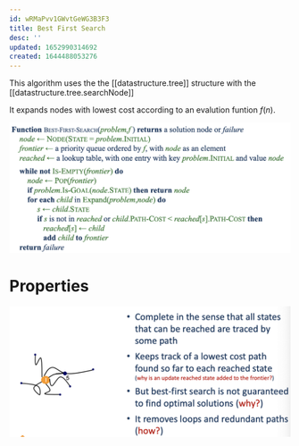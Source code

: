 ```yaml
---
id: wRMaPvv1GWvtGeWG3B3F3
title: Best First Search
desc: ''
updated: 1652990314692
created: 1644488053276
---
```

This algorithm uses the the [[datastructure.tree]] structure with the [[datastructure.tree.searchNode]]

It expands nodes with lowest cost according to an evalution funtion $f(n)$.

![](./assets/images/2022-02-10-11-08-46.png)

# Properties
![](./assets/images/2022-02-10-11-13-25.png)
